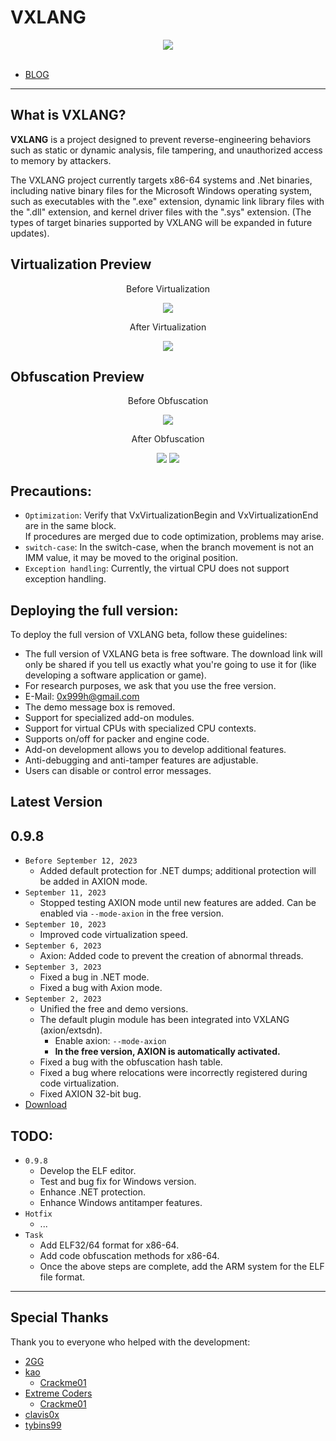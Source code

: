 # VXLANG

<div align="center">
   <a href="https://vxlang.github.io/">
      <img src="https://vxlang.github.io/image/vxlang.gif" loop=infinite style="max-width: 100%; height: auto;" />
   </a>
</div>
<br>

- [BLOG](https://vxlang.github.io/)

---

## What is VXLANG?

**VXLANG** is a project designed to prevent reverse-engineering behaviors such as static or dynamic analysis, file tampering, and unauthorized access to memory by attackers. 

The VXLANG project currently targets x86-64 systems and .Net binaries, including native binary files for the Microsoft Windows operating system, such as executables with the ".exe" extension, dynamic link library files with the ".dll" extension, and kernel driver files with the ".sys" extension. (The types of target binaries supported by VXLANG will be expanded in future updates).

## Virtualization Preview

<div align="center">
   <p>Before Virtualization</p>
   <img src="https://vxlang.github.io/image/VMBegin.png" style="max-width: 100%; height: auto;" />
   <p>After Virtualization</p>
   <img src="https://vxlang.github.io/image/VMEnd.png" style="max-width: 100%; height: auto;" />
</div>

## Obfuscation Preview

<div align="center">
   <p>Before Obfuscation</p>
   <img src="https://vxlang.github.io/image/bef.PNG" style="max-width: 100%; height: auto;" />
   <p>After Obfuscation</p>
   <img src="https://vxlang.github.io/image/aft.PNG" style="max-width: 100%; height: auto;" /> 
   <img src="https://vxlang.github.io/image/aft2.PNG" style="max-width: 100%; height: auto;" /> 
</div>

## Precautions:

- `Optimization`: Verify that VxVirtualizationBegin and VxVirtualizationEnd are in the same block.  
  If procedures are merged due to code optimization, problems may arise.
- `switch-case`: In the switch-case, when the branch movement is not an IMM value, it may be moved to the original position.
- `Exception handling`: Currently, the virtual CPU does not support exception handling.
  
## Deploying the full version:

To deploy the full version of VXLANG beta, follow these guidelines:
- The full version of VXLANG beta is free software. The download link will only be shared if you tell us exactly what you're going to use it for (like developing a software application or game).
- For research purposes, we ask that you use the free version.
- E-Mail: 0x999h@gmail.com
- The demo message box is removed.
- Support for specialized add-on modules.
- Support for virtual CPUs with specialized CPU contexts.
- Supports on/off for packer and engine code.
- Add-on development allows you to develop additional features.
- Anti-debugging and anti-tamper features are adjustable.
- Users can disable or control error messages.

## Latest Version

0.9.8
---
  - `Before September 12, 2023`
    - Added default protection for .NET dumps; additional protection will be added in AXION mode.
  - `September 11, 2023`
    - Stopped testing AXION mode until new features are added. Can be enabled via `--mode-axion` in the free version.
  - `September 10, 2023`
    - Improved code virtualization speed.
  - `September 6, 2023`
    - Axion: Added code to prevent the creation of abnormal threads.
  - `September 3, 2023`
    - Fixed a bug in .NET mode.
    - Fixed a bug with Axion mode.
  - `September 2, 2023`
    - Unified the free and demo versions. 
    - The default plugin module has been integrated into VXLANG (axion/extsdn).
      - Enable axion: `--mode-axion`
      - **In the free version, AXION is automatically activated.**
    - Fixed a bug with the obfuscation hash table.
    - Fixed a bug where relocations were incorrectly registered during code virtualization.
    - Fixed AXION 32-bit bug.
  - [Download](https://vxlang.github.io/download.html)
      
## TODO:

- `0.9.8`
  - Develop the ELF editor.
  - Test and bug fix for Windows version.
  - Enhance .NET protection.
  - Enhance Windows antitamper features.
- `Hotfix`
  - ...
- `Task`
  - Add ELF32/64 format for x86-64.
  - Add code obfuscation methods for x86-64.
  - Once the above steps are complete, add the ARM system for the ELF file format.
    
---

## Special Thanks

Thank you to everyone who helped with the development:

- [2GG](https://twitter.com/2gg) 
- [kao](https://lifeinhex.com/) 
  - [Crackme01](https://forum.tuts4you.com/topic/43809-users-desktop-crackme/#comment-213340) 
- [Extreme Coders](https://github.com/extremecoders-re/tuts4you_users_desktop_crackme_writeup) 
  - [Crackme01](https://forum.tuts4you.com/topic/43809-users-desktop-crackme/#comment-213328)  
- [clavis0x](https://github.com/clavis0x)
- [tybins99](https://github.com/tybins)
